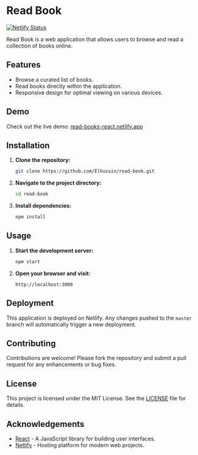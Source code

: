 
# Read Book

[![Netlify Status](https://api.netlify.com/api/v1/badges/YOUR_BADGE_ID/deploy-status)](https://app.netlify.com/sites/read-books-react/deploys)

Read Book is a web application that allows users to browse and read a collection of books online.

## Features

- Browse a curated list of books.
- Read books directly within the application.
- Responsive design for optimal viewing on various devices.

## Demo

Check out the live demo: [read-books-react.netlify.app](https://read-books-react.netlify.app/)

## Installation

1. **Clone the repository:**

   ```bash
   git clone https://github.com/Elhussin/read-book.git
   ```

2. **Navigate to the project directory:**

   ```bash
   cd read-book
   ```

3. **Install dependencies:**

   ```bash
   npm install
   ```

## Usage

1. **Start the development server:**

   ```bash
   npm start
   ```

2. **Open your browser and visit:**

   ```
   http://localhost:3000
   ```

## Deployment

This application is deployed on Netlify. Any changes pushed to the `master` branch will automatically trigger a new deployment.

## Contributing

Contributions are welcome! Please fork the repository and submit a pull request for any enhancements or bug fixes.

## License

This project is licensed under the MIT License. See the [LICENSE](LICENSE) file for details.

## Acknowledgements

- [React](https://reactjs.org/) - A JavaScript library for building user interfaces.
- [Netlify](https://www.netlify.com/) - Hosting platform for modern web projects.
